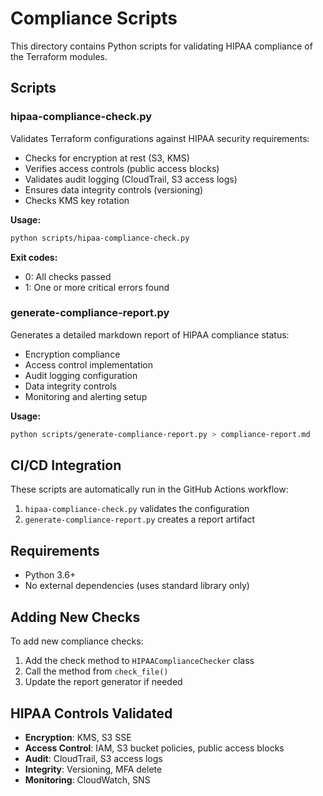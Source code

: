 # Compliance Scripts

This directory contains Python scripts for validating HIPAA compliance of the Terraform modules.

## Scripts

### hipaa-compliance-check.py

Validates Terraform configurations against HIPAA security requirements:
- Checks for encryption at rest (S3, KMS)
- Verifies access controls (public access blocks)
- Validates audit logging (CloudTrail, S3 access logs)
- Ensures data integrity controls (versioning)
- Checks KMS key rotation

**Usage:**
```bash
python scripts/hipaa-compliance-check.py
```

**Exit codes:**
- 0: All checks passed
- 1: One or more critical errors found

### generate-compliance-report.py

Generates a detailed markdown report of HIPAA compliance status:
- Encryption compliance
- Access control implementation
- Audit logging configuration
- Data integrity controls
- Monitoring and alerting setup

**Usage:**
```bash
python scripts/generate-compliance-report.py > compliance-report.md
```

## CI/CD Integration

These scripts are automatically run in the GitHub Actions workflow:
1. `hipaa-compliance-check.py` validates the configuration
2. `generate-compliance-report.py` creates a report artifact

## Requirements

- Python 3.6+
- No external dependencies (uses standard library only)

## Adding New Checks

To add new compliance checks:
1. Add the check method to `HIPAAComplianceChecker` class
2. Call the method from `check_file()`
3. Update the report generator if needed

## HIPAA Controls Validated

- **Encryption**: KMS, S3 SSE
- **Access Control**: IAM, S3 bucket policies, public access blocks
- **Audit**: CloudTrail, S3 access logs
- **Integrity**: Versioning, MFA delete
- **Monitoring**: CloudWatch, SNS